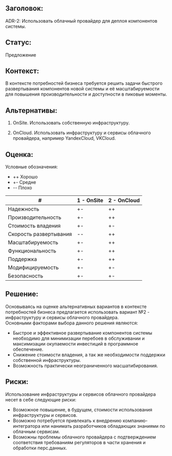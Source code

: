 ## Заголовок:

ADR-2: Использовать облачный провайдер для деплоя компонентов системы.

## Статус:

Предложение

## Контекст:

В контексте потребностей бизнеса требуется решить задачи быстрого развертывания компонентов новой системы и её масштабируемости для повышения производительности и доступности в пиковые моменты.

## Альтернативы:

1. OnSite. Использовать собственную инфраструктуру.

2. OnCloud. Использовать инфраструктуру и сервисы облачного провайдера, например YandexCloud, VKCloud.

## Оценка:

Условные обозначения:

- ++ Хорошо
- +- Средне
- -- Плохо

| # | 1 - OnSite | 2 - OnCloud |
|----|----|----|
| Надежность | +- | ++ |
| Производительность | +- | ++ |
| Стоимость владения | +- | +- |
| Скорость развертывания | -- | ++ |
| Масштабируемость | +- | ++ |
| Функциональность | +- | ++ |
| Поддержка | +- | ++ |
| Модифицируемость | +- | +- |
| Безопасность | +- | +- |

## Решение:

Основываясь на оценке альтернативных вариантов в контексте потребностей бизнеса предлагается использовать вариант №2 - инфраструктуру и сервисы облачного провайдера. <br>
Основными факторами выбора данного решения являются:

* Быстрое и эффективное развертывание компонентов системы необходимо для минимизации перебоев в обслуживании и максимизации окупаемости инвестиций в программное обеспечение.
 * Снижение стоимости владения, а так же необходимости поддержки собственной инфраструктуры.
 * Возможность практически неограниченного масшатибирования.

## Риски:

Использование инфраструктуры и сервисов облачного провайдера несет в себе следующие риски:

* Возможное повышение, в будущем, стоимости использования инфраструктуры и сервисов.
* Возможно потребуется привлекать к внедрению компанию-интегратора или нанимать разработчиков обладающих знаниями по облачным сервисам.
* Возможны проблемы облачного провайдера с подтверждением соответствия требованиям регуляторов в части хранения и обработки перс.данных.